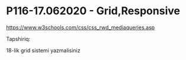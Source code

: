 # P116-17.062020 - Grid,Responsive

https://www.w3schools.com/css/css_rwd_mediaqueries.asp

Tapshiriq:

18-lik grid sistemi yazmalisiniz
